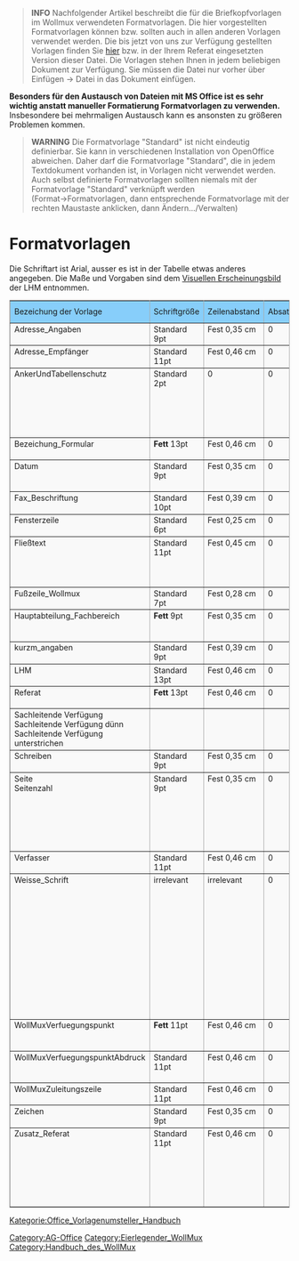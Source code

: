 > **INFO** Nachfolgender Artikel beschreibt die für die Briefkopfvorlagen im
Wollmux verwendeten Formatvorlagen. Die hier vorgestellten
Formatvorlagen können bzw. sollten auch in allen anderen Vorlagen
verwendet werden. Die bis jetzt von uns zur Verfügung gestellten
Vorlagen finden Sie
[hier](http://limux.tvc.muenchen.de/ablage/sonstiges/wollmux/vorlagen/WOL_Briefkopf-Absatzformate_v1_2005-11-22.ott)
bzw. in der Ihrem Referat eingesetzten Version dieser Datei. Die
Vorlagen stehen Ihnen in jedem beliebigen Dokument zur Verfügung. Sie
müssen die Datei nur vorher über Einfügen &rarr; Datei in das Dokument einfügen.

**Besonders für den Austausch von Dateien mit MS Office ist es sehr
wichtig anstatt manueller Formatierung Formatvorlagen zu verwenden.**
Insbesondere bei mehrmaligen Austausch kann es ansonsten zu größeren
Problemen kommen.

> **WARNING** Die Formatvorlage "Standard" ist nicht eindeutig definierbar.
Sie kann in verschiedenen Installation von OpenOffice abweichen. Daher
darf die Formatvorlage "Standard", die in jedem Textdokument vorhanden
ist, in Vorlagen nicht verwendet werden. Auch selbst definierte
Formatvorlagen sollten niemals mit der Formatvorlage "Standard"
verknüpft werden (Format&rarr;Formatvorlagen, dann entsprechende
Formatvorlage mit der rechten Maustaste anklicken, dann
Ändern.../Verwalten)

Formatvorlagen
==============

Die Schriftart ist Arial, ausser es ist in der Tabelle etwas anderes
angegeben. Die Maße und Vorgaben sind dem [Visuellen
Erscheinungsbild](http://intranet.muenchen.de/?url=http://intranet.muenchen.de/basis/publ/erscheinungsbild/index.html)
der LHM entnommen.

<table border="2" cellspacing="0" cellpadding="4" rules="all" style="margin:1em 1em 1em 0; border:solid 1px #AAAAAA; border-collapse:collapse; background-color:#F9F9F9; font-size:100%; empty-cells:show;">
<tr>
<td bgcolor="#87CEFA"> Bezeichung der Vorlage
</td>
<td bgcolor="#87CEFA"> Schriftgröße
</td>
<td bgcolor="#87CEFA"> Zeilenabstand
</td>
<td bgcolor="#87CEFA"> Absatzformat
</td>
<td bgcolor="#87CEFA"> Sonstige Einstellungen
</td>
<td bgcolor="#87CEFA"> Verwendung (Beispiel)
</td></tr>
<tr>
<td valign="top">Adresse_Angaben
</td>
<td valign="top">Standard 9pt
</td>
<td valign="top">Fest 0,35 cm
</td>
<td valign="top">0
</td>
<td valign="top">0
</td>
<td valign="top"><div class="thumb tnone"><div class="thumbinner" style="width:182px;"><a href="/wiki/index.php?title=Spezial:Hochladen&amp;wpDestFile=Formatvorlage_Adresse_Angaben.jpg" class="new" title="Datei:Formatvorlage Adresse Angaben.jpg">Datei:Formatvorlage Adresse Angaben.jpg</a>  <div class="thumbcaption"></div></div></div>
</td></tr>
<tr>
<td valign="top">Adresse_Empfänger
</td>
<td valign="top">Standard 11pt
</td>
<td valign="top">Fest 0,46 cm
</td>
<td valign="top">0
</td>
<td valign="top">0
</td>
<td valign="top"><div class="thumb tnone"><div class="thumbinner" style="width:182px;"><a href="/wiki/index.php?title=Spezial:Hochladen&amp;wpDestFile=Formatvorlage_Adresse_Empf%C3%A4nger.jpg" class="new" title="Datei:Formatvorlage Adresse Empfänger.jpg">Datei:Formatvorlage Adresse Empfänger.jpg</a>  <div class="thumbcaption"></div></div></div>
</td></tr>
<tr>
<td valign="top">AnkerUndTabellenschutz
</td>
<td valign="top">Standard 2pt
</td>
<td valign="top">0
</td>
<td valign="top">0
</td>
<td valign="top">0
</td>
<td valign="top">Wird in dem kleinen Bereich vor dem Seitentextbereich verwendet, um diesen Bereich möglichst klein zu halten. Z.B. werden dort die Rahmen verankert.
</td></tr>
<tr>
<td valign="top">Bezeichung_Formular
</td>
<td valign="top"><b>Fett</b> 13pt
</td>
<td valign="top">Fest 0,46 cm
</td>
<td valign="top">0
</td>
<td valign="top">0
</td>
<td valign="top"><div class="thumb tnone"><div class="thumbinner" style="width:182px;"><a href="/wiki/index.php?title=Spezial:Hochladen&amp;wpDestFile=Formatvorlage_Bezeichung_Formular.jpg" class="new" title="Datei:Formatvorlage Bezeichung Formular.jpg">Datei:Formatvorlage Bezeichung Formular.jpg</a>  <div class="thumbcaption"></div></div></div>
</td></tr>
<tr>
<td valign="top">Datum
</td>
<td valign="top">Standard 9pt
</td>
<td valign="top">Fest 0,35 cm
</td>
<td valign="top">0
</td>
<td valign="top">Gilt nur für den Externen Briefkopf.
</td>
<td valign="top"><div class="thumb tnone"><div class="thumbinner" style="width:182px;"><a href="/wiki/index.php?title=Spezial:Hochladen&amp;wpDestFile=Formatvorlage_Datum.jpg" class="new" title="Datei:Formatvorlage Datum.jpg">Datei:Formatvorlage Datum.jpg</a>  <div class="thumbcaption"></div></div></div>
</td></tr>
<tr>
<td valign="top">Fax_Beschriftung
</td>
<td valign="top">Standard 10pt
</td>
<td valign="top">Fest 0,39 cm
</td>
<td valign="top">0
</td>
<td valign="top">0
</td>
<td valign="top"><div class="thumb tnone"><div class="thumbinner" style="width:182px;"><a href="/wiki/index.php?title=Spezial:Hochladen&amp;wpDestFile=Formatvorlage_Fax_Beschriftung.jpg" class="new" title="Datei:Formatvorlage Fax Beschriftung.jpg">Datei:Formatvorlage Fax Beschriftung.jpg</a>  <div class="thumbcaption"></div></div></div>
</td></tr>
<tr>
<td valign="top">Fensterzeile
</td>
<td valign="top">Standard 6pt
</td>
<td valign="top">Fest 0,25 cm
</td>
<td valign="top">0
</td>
<td valign="top">0
</td>
<td valign="top"><div class="thumb tnone"><div class="thumbinner" style="width:182px;"><a href="/wiki/index.php?title=Spezial:Hochladen&amp;wpDestFile=Formatvorlage_Fensterzeile.jpg" class="new" title="Datei:Formatvorlage Fensterzeile.jpg">Datei:Formatvorlage Fensterzeile.jpg</a>  <div class="thumbcaption"></div></div></div>
</td></tr>
<tr>
<td valign="top">Fließtext
</td>
<td valign="top">Standard 11pt
</td>
<td valign="top">Fest 0,45 cm
</td>
<td valign="top">0
</td>
<td valign="top">0
</td>
<td valign="top">Die Schrift für den Bereich im Briefkopf, in dem der tatsächliche Inhalt, z.B Bescheid, Schreiben usw. geschrieben wird.
</td></tr>
<tr>
<td valign="top">Fußzeile_Wollmux
</td>
<td valign="top">Standard 7pt
</td>
<td valign="top">Fest 0,28 cm
</td>
<td valign="top">0
</td>
<td valign="top">0
</td>
<td valign="top"><div class="thumb tnone"><div class="thumbinner" style="width:182px;"><a href="/wiki/index.php?title=Spezial:Hochladen&amp;wpDestFile=Formatvorlage_Fu%C3%9Fzeile_Wollmux.jpg" class="new" title="Datei:Formatvorlage Fußzeile Wollmux.jpg">Datei:Formatvorlage Fußzeile Wollmux.jpg</a>  <div class="thumbcaption"></div></div></div>
</td></tr>
<tr>
<td valign="top">Hauptabteilung_Fachbereich
</td>
<td valign="top"><b>Fett</b> 9pt
</td>
<td valign="top">Fest 0,35 cm
</td>
<td valign="top">0
</td>
<td valign="top">0
</td>
<td valign="top"><div class="thumb tnone"><div class="thumbinner" style="width:182px;"><a href="/wiki/index.php?title=Spezial:Hochladen&amp;wpDestFile=Formatvorlage_Hauptabteilung_Fachbereich.jpg" class="new" title="Datei:Formatvorlage Hauptabteilung Fachbereich.jpg">Datei:Formatvorlage Hauptabteilung Fachbereich.jpg</a>  <div class="thumbcaption"></div></div></div>
</td></tr>
<tr>
<td valign="top">kurzm_angaben
</td>
<td valign="top">Standard 9pt
</td>
<td valign="top">Fest 0,39 cm
</td>
<td valign="top">0
</td>
<td valign="top">0
</td>
<td valign="top"><div class="thumb tnone"><div class="thumbinner" style="width:182px;"><a href="/wiki/index.php?title=Spezial:Hochladen&amp;wpDestFile=Formatvorlage_Kurzm_Angaben.jpg" class="new" title="Datei:Formatvorlage Kurzm Angaben.jpg">Datei:Formatvorlage Kurzm Angaben.jpg</a>  <div class="thumbcaption"></div></div></div>
</td></tr>
<tr>
<td valign="top">LHM
</td>
<td valign="top">Standard 13pt
</td>
<td valign="top">Fest 0,46 cm
</td>
<td valign="top">0
</td>
<td valign="top">0
</td>
<td valign="top"><div class="thumb tnone"><div class="thumbinner" style="width:182px;"><a href="/wiki/index.php?title=Spezial:Hochladen&amp;wpDestFile=Formatvorlage_LHM.jpg" class="new" title="Datei:Formatvorlage LHM.jpg">Datei:Formatvorlage LHM.jpg</a>  <div class="thumbcaption"></div></div></div>
</td></tr>
<tr>
<td valign="top">Referat
</td>
<td valign="top"><b>Fett</b> 13pt
</td>
<td valign="top">Fest 0,46 cm
</td>
<td valign="top">0
</td>
<td valign="top">0
</td>
<td valign="top"><div class="thumb tnone"><div class="thumbinner" style="width:182px;"><a href="/wiki/index.php?title=Spezial:Hochladen&amp;wpDestFile=Formatvorlage_Referat.jpg" class="new" title="Datei:Formatvorlage Referat.jpg">Datei:Formatvorlage Referat.jpg</a>  <div class="thumbcaption"></div></div></div>
</td></tr>
<tr>
<td valign="top">Sachleitende Verfügung<br />Sachleitende Verfügung dünn<br />Sachleitende Verfügung unterstrichen
</td>
<td valign="top">
</td>
<td valign="top">
</td>
<td valign="top">
</td>
<td valign="top">
</td>
<td valign="top">Werden nicht mehr verwendet, da durch den WollMux Komfortdruck ersetzt.
</td></tr>
<tr>
<td valign="top">Schreiben
</td>
<td valign="top">Standard 9pt
</td>
<td valign="top">Fest 0,35 cm
</td>
<td valign="top">0
</td>
<td valign="top">0
</td>
<td valign="top"><div class="thumb tnone"><div class="thumbinner" style="width:182px;"><a href="/wiki/index.php?title=Spezial:Hochladen&amp;wpDestFile=Formatvorlage_Schreiben.jpg" class="new" title="Datei:Formatvorlage Schreiben.jpg">Datei:Formatvorlage Schreiben.jpg</a>  <div class="thumbcaption"></div></div></div>
</td></tr>
<tr>
<td valign="top">Seite<br />Seitenzahl
</td>
<td valign="top">Standard 9pt
</td>
<td valign="top">Fest 0,35 cm
</td>
<td valign="top">0
</td>
<td valign="top">Einzug vor Text: 12.20 cm
</td>
<td valign="top"><div class="thumb tnone"><div class="thumbinner" style="width:182px;"><a href="/wiki/index.php?title=Spezial:Hochladen&amp;wpDestFile=Formatvorlage_Seite.jpg" class="new" title="Datei:Formatvorlage Seite.jpg">Datei:Formatvorlage Seite.jpg</a>  <div class="thumbcaption"></div></div></div>Vorlage für die Formatierung der Seitenzahl. Diese erscheint im internen oder externen Briefkopf ab der Seite 2 oben rechts.
</td></tr>
<tr>
<td valign="top">Verfasser
</td>
<td valign="top">Standard 11pt
</td>
<td valign="top">Fest 0,46 cm
</td>
<td valign="top">0
</td>
<td valign="top">0
</td>
<td valign="top"><div class="thumb tnone"><div class="thumbinner" style="width:182px;"><a href="/wiki/index.php?title=Spezial:Hochladen&amp;wpDestFile=Formatvorlage_Verfasser.jpg" class="new" title="Datei:Formatvorlage Verfasser.jpg">Datei:Formatvorlage Verfasser.jpg</a>  <div class="thumbcaption"></div></div></div>
</td></tr>
<tr>
<td valign="top">Weisse_Schrift
</td>
<td valign="top">irrelevant
</td>
<td valign="top">irrelevant
</td>
<td valign="top">0
</td>
<td valign="top">Die Schriftfarbe ist weiss.
</td>
<td valign="top">Das Konstrukt ist nötig, damit der Bereich hinter den Rahmen mit Absender, Empfängeradresse, usw. nicht beschriftet werden kann. Dieser "Workaround" stellt sicher, dass die Briefköpfe auch mit MS Office austauschbar bleiben und dort noch dem städtischen Erscheinungsbild entsprechen.<div class="thumb tnone"><div class="thumbinner" style="width:182px;"><a href="/wiki/index.php?title=Spezial:Hochladen&amp;wpDestFile=Formatvorlage_Weisse_Schrift.jpg" class="new" title="Datei:Formatvorlage Weisse Schrift.jpg">Datei:Formatvorlage Weisse Schrift.jpg</a>  <div class="thumbcaption"></div></div></div>
</td></tr>
<tr>
<td valign="top">WollMuxVerfuegungspunkt
</td>
<td valign="top"><b>Fett</b> 11pt
</td>
<td valign="top">Fest 0,46 cm
</td>
<td valign="top">0
</td>
<td valign="top">Einzug Erste Zeile -0,7cm
</td>
<td valign="top"><div class="thumb tnone"><div class="thumbinner" style="width:182px;"><a href="/wiki/index.php?title=Spezial:Hochladen&amp;wpDestFile=Formatvorlage_WollMuxVerfuegungspunkt.jpg" class="new" title="Datei:Formatvorlage WollMuxVerfuegungspunkt.jpg">Datei:Formatvorlage WollMuxVerfuegungspunkt.jpg</a>  <div class="thumbcaption"></div></div></div>
</td></tr>
<tr>
<td valign="top">WollMuxVerfuegungspunktAbdruck
</td>
<td valign="top">Standard 11pt
</td>
<td valign="top">Fest 0,46 cm
</td>
<td valign="top">0
</td>
<td valign="top">Einzug Erste Zeile -0,7cm
</td>
<td valign="top"><div class="thumb tnone"><div class="thumbinner" style="width:182px;"><a href="/wiki/index.php?title=Spezial:Hochladen&amp;wpDestFile=Formatvorlage_WollMuxVerfuegungspunktAbdruck.jpg" class="new" title="Datei:Formatvorlage WollMuxVerfuegungspunktAbdruck.jpg">Datei:Formatvorlage WollMuxVerfuegungspunktAbdruck.jpg</a>  <div class="thumbcaption"></div></div></div>
</td></tr>
<tr>
<td valign="top">WollMuxZuleitungszeile
</td>
<td valign="top">Standard 11pt
</td>
<td valign="top">Fest 0,46 cm
</td>
<td valign="top">0
</td>
<td valign="top">Unterstrichen
</td>
<td valign="top"><div class="thumb tnone"><div class="thumbinner" style="width:182px;"><a href="/wiki/index.php?title=Spezial:Hochladen&amp;wpDestFile=Formatvorlage_WollMuxZuleitungszeile.jpg" class="new" title="Datei:Formatvorlage WollMuxZuleitungszeile.jpg">Datei:Formatvorlage WollMuxZuleitungszeile.jpg</a>  <div class="thumbcaption"></div></div></div>
</td></tr>
<tr>
<td valign="top">Zeichen
</td>
<td valign="top">Standard 9pt
</td>
<td valign="top">Fest 0,35 cm
</td>
<td valign="top">0
</td>
<td valign="top">0
</td>
<td valign="top"><div class="thumb tnone"><div class="thumbinner" style="width:182px;"><a href="/wiki/index.php?title=Spezial:Hochladen&amp;wpDestFile=Formatvorlage_Zeichen.jpg" class="new" title="Datei:Formatvorlage Zeichen.jpg">Datei:Formatvorlage Zeichen.jpg</a>  <div class="thumbcaption"></div></div></div>
</td></tr>
<tr>
<td valign="top">Zusatz_Referat
</td>
<td valign="top">Standard 11pt
</td>
<td valign="top">Fest 0,46 cm
</td>
<td valign="top">0
</td>
<td valign="top">0
</td>
<td valign="top"><div class="thumb tnone"><div class="thumbinner" style="width:182px;"><a href="/wiki/index.php?title=Spezial:Hochladen&amp;wpDestFile=Formatvorlage_Zusatz_Referat.jpg" class="new" title="Datei:Formatvorlage Zusatz Referat.jpg">Datei:Formatvorlage Zusatz Referat.jpg</a>  <div class="thumbcaption"></div></div></div> Formatvorlage für die Zusatzbezeichung rechts oben im externen Briefkopf, den manche Dienststellen verwenden, z.B. Tourismusamt.
</td></tr></table>

<Kategorie:Office_Vorlagenumsteller_Handbuch>

<Category:AG-Office> <Category:Eierlegender_WollMux>
<Category:Handbuch_des_WollMux>
